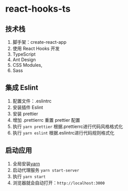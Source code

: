# react-hooks-ts

## 技术栈

1. 脚手架：create-react-app
2. 使用 React Hooks 开发
3. TypeScript
4. Ant Design
5. CSS Modules,
6. Sass

## 集成 Eslint

1. 配置文件：.eslintrc
2. 安装插件 Eslint
3. 安装 prettier
4. 增加 .prettierrc 重置 prettier 配置
5. 执行 `yarn prettier` 根据.prettierrc进行代码风格格式化
5. 执行 `yarn eslint` 根据.eslintrc进行代码规则格式化

## 启动应用

1. 全局安装[yarn](https://yarn.bootcss.com/docs/install/#mac-stable)
2. 启动代理服务 `yarn start-server`
3. 执行 `yarn start`
4. 浏览器就会自动打开：`http://localhost:3000`
